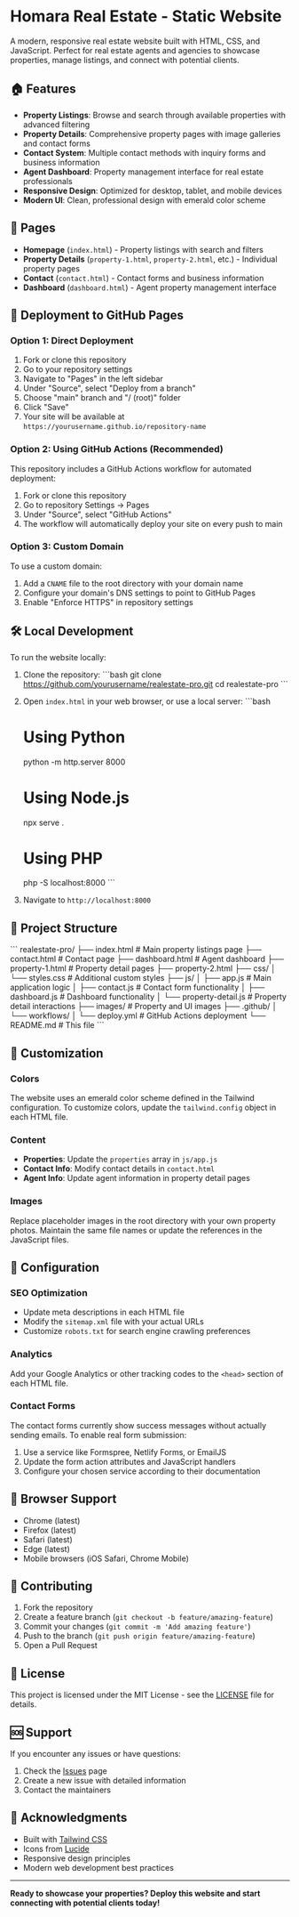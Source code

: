 # Homara Real Estate - Static Website

A modern, responsive real estate website built with HTML, CSS, and JavaScript. Perfect for real estate agents and agencies to showcase properties, manage listings, and connect with potential clients.

## 🏠 Features

- **Property Listings**: Browse and search through available properties with advanced filtering
- **Property Details**: Comprehensive property pages with image galleries and contact forms
- **Contact System**: Multiple contact methods with inquiry forms and business information
- **Agent Dashboard**: Property management interface for real estate professionals
- **Responsive Design**: Optimized for desktop, tablet, and mobile devices
- **Modern UI**: Clean, professional design with emerald color scheme

## 📱 Pages

- **Homepage** (`index.html`) - Property listings with search and filters
- **Property Details** (`property-1.html`, `property-2.html`, etc.) - Individual property pages
- **Contact** (`contact.html`) - Contact forms and business information
- **Dashboard** (`dashboard.html`) - Agent property management interface

## 🚀 Deployment to GitHub Pages

### Option 1: Direct Deployment

1. Fork or clone this repository
2. Go to your repository settings
3. Navigate to "Pages" in the left sidebar
4. Under "Source", select "Deploy from a branch"
5. Choose "main" branch and "/ (root)" folder
6. Click "Save"
7. Your site will be available at `https://yourusername.github.io/repository-name`

### Option 2: Using GitHub Actions (Recommended)

This repository includes a GitHub Actions workflow for automated deployment:

1. Fork or clone this repository
2. Go to repository Settings → Pages
3. Under "Source", select "GitHub Actions"
4. The workflow will automatically deploy your site on every push to main

### Option 3: Custom Domain

To use a custom domain:

1. Add a `CNAME` file to the root directory with your domain name
2. Configure your domain's DNS settings to point to GitHub Pages
3. Enable "Enforce HTTPS" in repository settings

## 🛠️ Local Development

To run the website locally:

1. Clone the repository:
   \`\`\`bash
   git clone https://github.com/yourusername/realestate-pro.git
   cd realestate-pro
   \`\`\`

2. Open `index.html` in your web browser, or use a local server:
   \`\`\`bash
   # Using Python
   python -m http.server 8000
   
   # Using Node.js
   npx serve .
   
   # Using PHP
   php -S localhost:8000
   \`\`\`

3. Navigate to `http://localhost:8000`

## 📁 Project Structure

\`\`\`
realestate-pro/
├── index.html              # Main property listings page
├── contact.html             # Contact page
├── dashboard.html           # Agent dashboard
├── property-1.html          # Property detail pages
├── property-2.html
├── css/
│   └── styles.css          # Additional custom styles
├── js/
│   ├── app.js              # Main application logic
│   ├── contact.js          # Contact form functionality
│   ├── dashboard.js        # Dashboard functionality
│   └── property-detail.js  # Property detail interactions
├── images/                 # Property and UI images
├── .github/
│   └── workflows/
│       └── deploy.yml      # GitHub Actions deployment
└── README.md               # This file
\`\`\`

## 🎨 Customization

### Colors
The website uses an emerald color scheme defined in the Tailwind configuration. To customize colors, update the `tailwind.config` object in each HTML file.

### Content
- **Properties**: Update the `properties` array in `js/app.js`
- **Contact Info**: Modify contact details in `contact.html`
- **Agent Info**: Update agent information in property detail pages

### Images
Replace placeholder images in the root directory with your own property photos. Maintain the same file names or update the references in the JavaScript files.

## 🔧 Configuration

### SEO Optimization
- Update meta descriptions in each HTML file
- Modify the `sitemap.xml` file with your actual URLs
- Customize `robots.txt` for search engine crawling preferences

### Analytics
Add your Google Analytics or other tracking codes to the `<head>` section of each HTML file.

### Contact Forms
The contact forms currently show success messages without actually sending emails. To enable real form submission:

1. Use a service like Formspree, Netlify Forms, or EmailJS
2. Update the form action attributes and JavaScript handlers
3. Configure your chosen service according to their documentation

## 📱 Browser Support

- Chrome (latest)
- Firefox (latest)
- Safari (latest)
- Edge (latest)
- Mobile browsers (iOS Safari, Chrome Mobile)

## 🤝 Contributing

1. Fork the repository
2. Create a feature branch (`git checkout -b feature/amazing-feature`)
3. Commit your changes (`git commit -m 'Add amazing feature'`)
4. Push to the branch (`git push origin feature/amazing-feature`)
5. Open a Pull Request

## 📄 License

This project is licensed under the MIT License - see the [LICENSE](LICENSE) file for details.

## 🆘 Support

If you encounter any issues or have questions:

1. Check the [Issues](https://github.com/yourusername/realestate-pro/issues) page
2. Create a new issue with detailed information
3. Contact the maintainers

## 🙏 Acknowledgments

- Built with [Tailwind CSS](https://tailwindcss.com/)
- Icons from [Lucide](https://lucide.dev/)
- Responsive design principles
- Modern web development best practices

---

**Ready to showcase your properties? Deploy this website and start connecting with potential clients today!**
